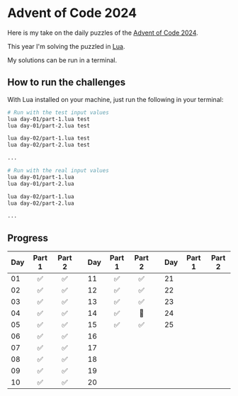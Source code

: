 # Advent of Code 2024

Here is my take on the daily puzzles of the [Advent of Code 2024](https://adventofcode.com/2024).

This year I'm solving the puzzled in [Lua](https://www.lua.org/).

My solutions can be run in a terminal.

## How to run the challenges

With Lua installed on your machine, just run the following in your terminal:

```bash
# Run with the test input values
lua day-01/part-1.lua test
lua day-01/part-2.lua test

lua day-02/part-1.lua test
lua day-02/part-2.lua test

...

# Run with the real input values
lua day-01/part-1.lua
lua day-01/part-2.lua

lua day-02/part-1.lua
lua day-02/part-2.lua

...
```

## Progress

| Day | Part 1 | Part 2 || Day | Part 1 | Part 2 || Day | Part 1 | Part 2 |
| ---| :-: | :-: | -| ---| :-: | :-: |-| ---| :-: | :-: |
| 01 | ✅ | ✅ |  | 11 | ✅ | ✅ |  | 21 |    |    |
| 02 | ✅ | ✅ |  | 12 | ✅ | ✅ |  | 22 |    |    |
| 03 | ✅ | ✅ |  | 13 | ✅ | ✅ |  | 23 |    |    |
| 04 | ✅ | ✅ |  | 14 | ✅ | 🎄 |  | 24 |    |    |
| 05 | ✅ | ✅ |  | 15 | ✅ | ✅ |  | 25 |    |    |
| 06 | ✅ | ✅ |  | 16 |    |    |
| 07 | ✅ | ✅ |  | 17 |    |    |
| 08 | ✅ | ✅ |  | 18 |    |    |
| 09 | ✅ | ✅ |  | 19 |    |    |
| 10 | ✅ | ✅ |  | 20 |    |    |

